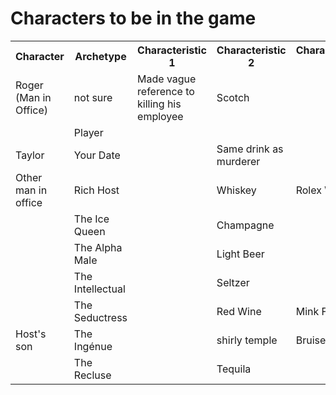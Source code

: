 # Characters to be in the game

<html>
<body>

<table style="width:100%">
  <tr>
    <th>Character</th>
    <th>Archetype</th>
    <th>Characteristic 1</th>
    <th>Characteristic 2</th>
    <th>Characteristic 3</th>
    <th>Characteristic 4</th>
    <th>Murderer Posibility?</th>
  </tr>
  <tr>
    <td> Roger (Man in Office)</td>
    <td>not sure</td>
    <td>Made vague reference to killing his employee</td>
    <td>Scotch</td>
    <td></td>
    <td></td>
    <td></td>
  </tr>
  <tr>
    <td></td>
    <td> Player </td>
    <td></td>
    <td></td>
    <td></td>
    <td></td>
  </tr>
  <tr>
    <td> Taylor </td>
    <td> Your Date </td>
    <td></td>
    <td>Same drink as murderer</td>
    <td></td>
    <td></td>
    <td>Path A</td>
  </tr>
  <tr>
    <td>Other man in office</td>
    <td> Rich Host</td>
    <td></td>
    <td>Whiskey</td>
    <td>Rolex Watch</td>
    <td></td>
    <td>Path B</td>
  </tr>
  <tr>
    <td></td>
    <td> The Ice Queen </td>
    <td></td>
    <td>Champagne</td>
    <td></td>
    <td></td>
    <td>Path C</td>
  </tr>
  <tr>
    <td></td>
    <td> The Alpha Male </td>
    <td></td>
    <td>Light Beer</td>
    <td></td>
    <td></td>
    <td></td>
  </tr>
  <tr>
    <td></td>
    <td> The Intellectual </td>
    <td></td>
    <td>Seltzer</td>
    <td></td>
    <td></td>
    <td></td>
  </tr>
  <tr>
    <td></td>
    <td> The Seductress </td>
    <td></td>
    <td>Red Wine</td>
    <td>Mink Fur Coat</td>
    <td></td>
    <td>Path D</td>
  </tr>
  <tr>
    <td>Host's son</td>
    <td> The Ingénue </td>
    <td></td>
    <td>shirly temple</td>
    <td>Bruise</td>
    <td></td>
    <td>Path E</td>
  </tr>
  <tr>
    <td></td>
    <td> The Recluse </td>
    <td></td>
    <td>Tequila</td>
    <td></td>
    <td></td>
    <td></td>
  </tr>
</table>

</body>
</html>
